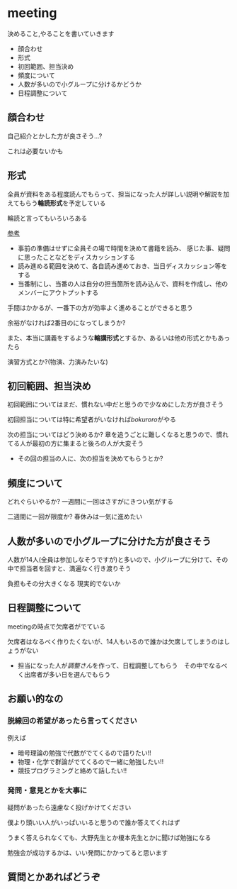 # meeting

決めること,やることを書いていきます

- 顔合わせ
- 形式
- 初回範囲、担当決め
- 頻度について
- 人数が多いので小グループに分けるかどうか
- 日程調整について


## 顔合わせ
自己紹介とかした方が良さそう...?

これは必要ないかも

## 形式

全員が資料をある程度読んでもらって、担当になった人が詳しい説明や解説を加えてもらう**輪読形式**を予定している

輪読と言ってもいろいろある

[参考](https://qiita.com/aya02/items/99df494ffd59812c274d)

- 事前の準備はせずに全員その場で時間を決めて書籍を読み、
感じた事、疑問に思ったことなどをディスカッションする
- 読み進める範囲を決めて、各自読み進めておき、当日ディスカッション等をする
- 当番制にし、当番の人は自分の担当箇所を読み込んで、資料を作成し、他のメンバーにアウトプットする

手間はかかるが、一番下の方が効率よく進めることができると思う

余裕がなければ2番目のになってしまうか?


また、本当に講義をするような**輪講形式**とするか、あるいは他の形式とかもあったら

演習方式とか?(物演、力演みたいな)

## 初回範囲、担当決め

初回範囲についてはまだ、慣れない中だと思うので少なめにした方が良さそう

初回担当については特に希望者がいなければ*bokuroro*がやる

次の担当についてはどう決めるか? 章を追うごとに難しくなると思うので、慣れてる人が最初の方に集まると後ろの人が大変そう

- その回の担当の人に、次の担当を決めてもらうとか?


## 頻度について

どれぐらいやるか? 一週間に一回はさすがにきつい気がする

二週間に一回が限度か? 春休みは一気に進めたい


## 人数が多いので小グループに分けた方が良さそう

人数が14人(全員は参加しなそうですが)と多いので、小グループに分けて、その中で担当者を回すと、満遍なく行き渡りそう

負担もその分大きくなる 現実的でないか

## 日程調整について

meetingの時点で欠席者がでている

欠席者はなるべく作りたくないが、14人もいるので誰かは欠席してしまうのはしょうがない

- 担当になった人が*調整さん*を作って、日程調整してもらう　その中でなるべく出席者が多い日を選んでもらう


## お願い的なの

### 脱線回の希望があったら言ってください

例えば
- 暗号理論の勉強で代数がでてくるので語りたい!!
- 物理・化学で群論がでてくるので一緒に勉強したい!!
- 競技プログラミングと絡めて話したい!!

### 発問・意見とかを大事に

疑問があったら遠慮なく投げかけてください

僕より頭いい人がいっぱいいると思うので誰か答えてくれはず

うまく答えられなくても、大野先生とか榎本先生とかに聞けば勉強になる

勉強会が成功するかは、いい発問にかかってると思います

## 質問とかあればどうぞ
